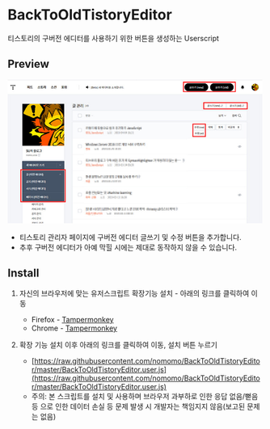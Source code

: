# BackToOldTistoryEditor
티스토리의 구버전 에디터를 사용하기 위한 버튼을 생성하는 Userscript


## Preview
![](https://raw.githubusercontent.com/nomomo/BackToOldTistoryEditor/master/images/preview.jpg)

* 티스토리 관리자 페이지에 구버전 에디터 글쓰기 및 수정 버튼을 추가합니다.
* 추후 구버전 에디터가 아예 막힐 시에는 제대로 동작하지 않을 수 있습니다.


## Install
1. 자신의 브라우저에 맞는 유저스크립트 확장기능 설치 - 아래의 링크를 클릭하여 이동
   * Firefox - [Tampermonkey](https://addons.mozilla.org/ko/firefox/addon/tampermonkey/)
   * Chrome - [Tampermonkey](https://chrome.google.com/webstore/detail/tampermonkey/dhdgffkkebhmkfjojejmpbldmpobfkfo?hl=ko)
  
2. 확장 기능 설치 이후 아래의 링크를 클릭하여 이동, 설치 버튼 누르기
   * [https://raw.githubusercontent.com/nomomo/BackToOldTistoryEditor/master/BackToOldTistoryEditor.user.js](https://raw.githubusercontent.com/nomomo/BackToOldTistoryEditor/master/BackToOldTistoryEditor.user.js)
   * 주의: 본 스크립트를 설치 및 사용하며 브라우저 과부하로 인한 응답 없음/뻗음 등 으로 인한 데이터 손실 등 문제 발생 시 개발자는 책임지지 않음(보고된 문제는 없음)
